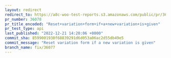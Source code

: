 ```yaml
---
layout: redirect
redirect_to: https://a8c-woo-test-reports.s3.amazonaws.com/public/pr/36078/api/index.html
pr_number: 36078
pr_title_encoded: "Reset+variation+form+if+a+new+variation+is+given"
pr_test_type: api
last_published: "2022-12-21 14:20:06 +0000"
commit_sha: 8599001930f68839291d6d053a06ac2d55db49e5
commit_message: "Reset variation form if a new variation is given"
branch_name: fix/36077
---
```

